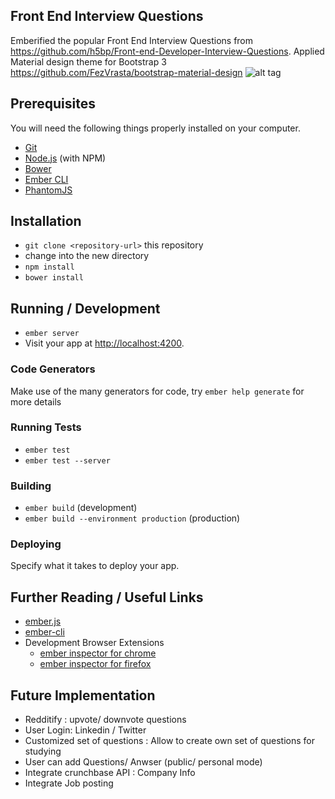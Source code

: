 ## Front End Interview Questions 
 Emberified the popular Front End Interview Questions from https://github.com/h5bp/Front-end-Developer-Interview-Questions.
 Applied Material design theme for Bootstrap 3 https://github.com/FezVrasta/bootstrap-material-design
 ![alt tag](https://cloud.githubusercontent.com/assets/4411687/6099462/a580d6e2-afad-11e4-9028-0d230f1b31b9.png)
 
## Prerequisites

You will need the following things properly installed on your computer.

* [Git](http://git-scm.com/)
* [Node.js](http://nodejs.org/) (with NPM)
* [Bower](http://bower.io/)
* [Ember CLI](http://www.ember-cli.com/)
* [PhantomJS](http://phantomjs.org/)

## Installation

* `git clone <repository-url>` this repository
* change into the new directory
* `npm install`
* `bower install`

## Running / Development

* `ember server`
* Visit your app at [http://localhost:4200](http://localhost:4200).

### Code Generators

Make use of the many generators for code, try `ember help generate` for more details

### Running Tests

* `ember test`
* `ember test --server`

### Building

* `ember build` (development)
* `ember build --environment production` (production)

### Deploying

Specify what it takes to deploy your app.

## Further Reading / Useful Links

* [ember.js](http://emberjs.com/)
* [ember-cli](http://www.ember-cli.com/)
* Development Browser Extensions
  * [ember inspector for chrome](https://chrome.google.com/webstore/detail/ember-inspector/bmdblncegkenkacieihfhpjfppoconhi)
  * [ember inspector for firefox](https://addons.mozilla.org/en-US/firefox/addon/ember-inspector/)

## Future Implementation
* Redditify : upvote/ downvote questions
* User Login: Linkedin / Twitter
* Customized set of questions : Allow to create own set of questions for studying
* User can add Questions/ Anwser (public/ personal mode) 
* Integrate crunchbase API : Company Info
* Integrate Job posting

 
